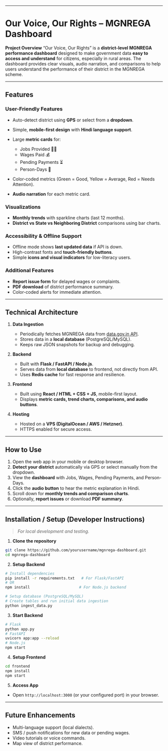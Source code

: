 

---

# Our Voice, Our Rights – MGNREGA Dashboard

**Project Overview**
“Our Voice, Our Rights” is a **district-level MGNREGA performance dashboard** designed to make government data **easy to access and understand** for citizens, especially in rural areas. The dashboard provides clear visuals, audio narration, and comparisons to help users understand the performance of their district in the MGNREGA scheme.

---

## Features

### **User-Friendly Features**

* Auto-detect district using **GPS** or select from a **dropdown**.
* Simple, **mobile-first design** with **Hindi language support**.
* Large **metric cards** for:

  * Jobs Provided 👷‍♂️
  * Wages Paid 💰
  * Pending Payments ⏳
  * Person-Days 👥
* Color-coded metrics (Green = Good, Yellow = Average, Red = Needs Attention).
* **Audio narration** for each metric card.

### **Visualizations**

* **Monthly trends** with sparkline charts (last 12 months).
* **District vs State vs Neighboring District** comparisons using bar charts.

### **Accessibility & Offline Support**

* Offline mode shows **last updated data** if API is down.
* High-contrast fonts and **touch-friendly buttons**.
* Simple **icons and visual indicators** for low-literacy users.

### **Additional Features**

* **Report issue form** for delayed wages or complaints.
* **PDF download** of district performance summary.
* Color-coded alerts for immediate attention.

---

## **Technical Architecture**

1. **Data Ingestion**

   * Periodically fetches MGNREGA data from [data.gov.in API](https://data.gov.in).
   * Stores data in a **local database** (PostgreSQL/MySQL).
   * Keeps raw JSON snapshots for backup and debugging.

2. **Backend**

   * Built with **Flask / FastAPI / Node.js**.
   * Serves data from **local database** to frontend, not directly from API.
   * Uses **Redis cache** for fast response and resilience.

3. **Frontend**

   * Built using **React / HTML + CSS + JS**, mobile-first layout.
   * Displays **metric cards, trend charts, comparisons, and audio buttons**.

4. **Hosting**

   * Hosted on a **VPS (DigitalOcean / AWS / Hetzner)**.
   * HTTPS enabled for secure access.

---

## **How to Use**

1. Open the web app in your mobile or desktop browser.
2. **Detect your district** automatically via GPS or select manually from the dropdown.
3. View the **dashboard** with Jobs, Wages, Pending Payments, and Person-Days.
4. Click the **audio button** to hear the metric explanation in Hindi.
5. Scroll down for **monthly trends and comparison charts**.
6. Optionally, **report issues** or download **PDF summary**.

---

## **Installation / Setup (Developer Instructions)**

> *For local development and testing.*

1. **Clone the repository**

```bash
git clone https://github.com/yourusername/mgnrega-dashboard.git
cd mgnrega-dashboard
```

2. **Setup Backend**

```bash
# Install dependencies
pip install -r requirements.txt   # For Flask/FastAPI
# OR
npm install                      # For Node.js backend

# Setup database (PostgreSQL/MySQL)
# Create tables and run initial data ingestion
python ingest_data.py
```

3. **Start Backend**

```bash
# Flask
python app.py
# FastAPI
uvicorn app:app --reload
# Node.js
npm start
```

4. **Setup Frontend**

```bash
cd frontend
npm install
npm start
```

5. **Access App**

* Open `http://localhost:3000` (or your configured port) in your browser.

---

## **Future Enhancements**

* Multi-language support (local dialects).
* SMS / push notifications for new data or pending wages.
* Video tutorials or voice commands.
* Map view of district performance.

